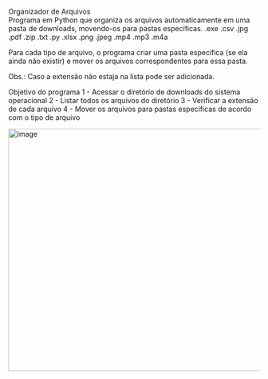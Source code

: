 Organizador de Arquivos <br>
Programa em Python que organiza os arquivos automaticamente
em uma pasta de downloads, movendo-os para pastas específicas.
.exe
.csv
.jpg
.pdf
.zip
.txt
.py
.xlsx
.png
.jpeg
.mp4
.mp3
.m4a

Para cada tipo de arquivo, o programa criar 
uma pasta específica (se ela ainda não existir) e mover os arquivos correspondentes para essa pasta.

Obs.: Caso a extensão não estaja na lista pode ser adicionada.

Objetivo do programa
1 - Acessar o diretório de downloads do sistema operacional
2 - Listar todos os arquivos do diretório
3 - Verificar a extensão de cada arquivo
4 - Mover os arquivos para pastas específicas de acordo com o tipo de arquivo

<img width="685" height="485" alt="image" src="https://github.com/user-attachments/assets/df82231b-1433-4136-a76a-4fe819d72002" />

